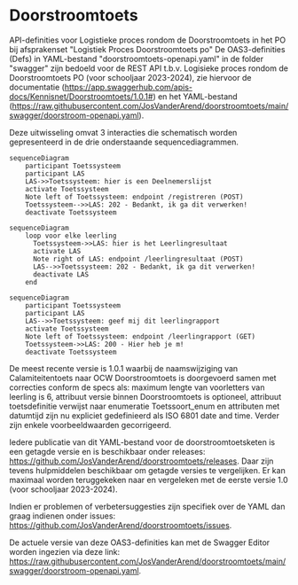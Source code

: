 # Doorstroomtoets
API-definities voor Logistieke proces rondom de Doorstroomtoets in het PO bij afsprakenset "Logistiek Proces Doorstroomtoets po"
De OAS3-definities (Defs) in YAML-bestand "doorstroomtoets-openapi.yaml" in de folder "swagger" zijn bedoeld voor de REST API t.b.v. Logisieke proces rondom de Doorstroomtoets PO (voor schooljaar 2023-2024), zie hiervoor de documentatie (https://app.swaggerhub.com/apis-docs/Kennisnet/Doorstroomtoets/1.0.1#) en het YAML-bestand (https://raw.githubusercontent.com/JosVanderArend/doorstroomtoets/main/swagger/doorstroom-openapi.yaml).

Deze uitwisseling omvat 3 interacties die schematisch worden gepresenteerd in de drie onderstaande sequencediagrammen.

```mermaid
sequenceDiagram
    participant Toetssysteem
    participant LAS
    LAS->>Toetssysteem: hier is een Deelnemerslijst
    activate Toetssysteem
    Note left of Toetssysteem: endpoint /registreren (POST)
    Toetssysteem-->>LAS: 202 - Bedankt, ik ga dit verwerken!
    deactivate Toetssysteem
```

```mermaid
sequenceDiagram
    loop voor elke leerling
      Toetssysteem->>LAS: hier is het Leerlingresultaat
      activate LAS
      Note right of LAS: endpoint /leerlingresultaat (POST)
      LAS-->>Toetssysteem: 202 - Bedankt, ik ga dit verwerken!
      deactivate LAS
    end
```

```mermaid
sequenceDiagram
    participant Toetssysteem
    participant LAS
    LAS-->>Toetssysteem: geef mij dit leerlingrapport
    activate Toetssysteem
    Note left of Toetssysteem: endpoint /leerlingrapport (GET)
    Toetssysteem->>LAS: 200 - Hier heb je m!
    deactivate Toetssysteem
```

De meest recente versie is 1.0.1 waarbij de naamswijziging van Calamiteitentoets naar OCW Doorstroomtoets is doorgevoerd samen met correcties conform de specs als: maximum lengte van voorletters van leerling is 6, attribuut versie binnen Doorstroomtoets is optioneel, attribuut toetsdefinitie verwijst naar enumeratie Toetssoort_enum en attributen met datumtijd zijn nu expliciet gedefinieerd als ISO 6801 date and time. Verder zijn enkele voorbeeldwaarden gecorrigeerd.

Iedere publicatie van dit YAML-bestand voor de doorstroomtoetsketen is een getagde versie en is beschikbaar onder releases: https://github.com/JosVanderArend/doorstroomtoets/releases. Daar zijn tevens hulpmiddelen beschikbaar om getagde versies te vergelijken. 
Er kan maximaal worden teruggekeken naar en vergeleken met de eerste versie 1.0 (voor schooljaar 2023-2024).

Indien er problemen of verbetersuggesties zijn specifiek over de YAML dan graag indienen onder issues: https://github.com/JosVanderArend/doorstroomtoets/issues.


De actuele versie van deze OAS3-definities kan met de Swagger Editor worden ingezien via deze link: https://raw.githubusercontent.com/JosVanderArend/doorstroomtoets/main/swagger/doorstroom-openapi.yaml. 
 
